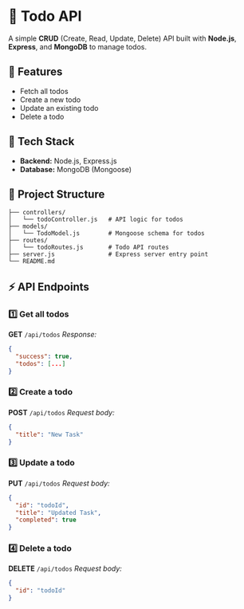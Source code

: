 # 📝 Todo API

A simple **CRUD** (Create, Read, Update, Delete) API built with **Node.js**, **Express**, and **MongoDB** to manage todos.

## 📌 Features

* Fetch all todos
* Create a new todo
* Update an existing todo
* Delete a todo

## 🚀 Tech Stack

* **Backend:** Node.js, Express.js
* **Database:** MongoDB (Mongoose)

## 📂 Project Structure

```
├── controllers/
│   └── todoController.js   # API logic for todos
├── models/
│   └── TodoModel.js        # Mongoose schema for todos
├── routes/
│   └── todoRoutes.js       # Todo API routes
├── server.js               # Express server entry point
└── README.md
```

## ⚡ API Endpoints

### 1️⃣ Get all todos

**GET** `/api/todos`
*Response:*

```json
{
  "success": true,
  "todos": [...]
}
```

### 2️⃣ Create a todo

**POST** `/api/todos`
*Request body:*

```json
{
  "title": "New Task"
}
```

### 3️⃣ Update a todo

**PUT** `/api/todos`
*Request body:*

```json
{
  "id": "todoId",
  "title": "Updated Task",
  "completed": true
}
```

### 4️⃣ Delete a todo

**DELETE** `/api/todos`
*Request body:*

```json
{
  "id": "todoId"
}
```




